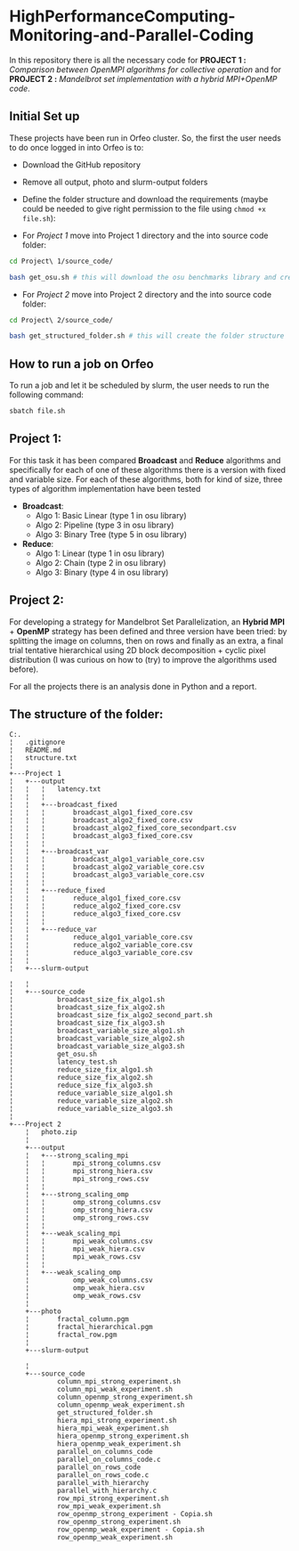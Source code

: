 # HighPerformanceComputing-Monitoring-and-Parallel-Coding


In this repository there is all the necessary code for **PROJECT 1 :** *Comparison between OpenMPI algorithms for collective operation* and for **PROJECT 2 :** *Mandelbrot set implementation with a hybrid MPI+OpenMP code*.

## Initial Set up
These projects have been run in Orfeo cluster. So, the first the user needs to do once logged in into Orfeo is to:
* Download the GitHub repository
* Remove all output, photo and slurm-output folders
* Define the folder structure and download the requirements (maybe could be needed to give right permission to the file using   ```chmod +x file.sh```):

* For *Project 1* move into Project 1 directory and the into source code folder:
```bash
cd Project\ 1/source_code/

bash get_osu.sh # this will download the osu benchmarks library and create the folder structure
```

* For *Project 2* move into Project 2 directory and the into source code folder:
```bash
cd Project\ 2/source_code/

bash get_structured_folder.sh # this will create the folder structure
```

## How to run a job on Orfeo

To run a job and let it be scheduled by slurm, the user needs to run the following command:
```bash
sbatch file.sh
```


## Project 1: 
For this task it has been compared **Broadcast** and **Reduce** algorithms and specifically for each of one of these algorithms there is a version with fixed and variable size. For each of these algorithms, both for kind of size, three types of algorithm implementation have been tested
- **Broadcast**: 
  - Algo 1: Basic Linear (type 1 in osu library)
  - Algo 2: Pipeline (type 3 in osu library)
  - Algo 3: Binary Tree (type 5 in osu library)
- **Reduce**:
  - Algo 1: Linear (type 1 in osu library)
  - Algo 2: Chain (type 2 in osu library)
  - Algo 3: Binary (type 4 in osu library)


## Project 2: 
For developing a strategy for Mandelbrot Set Parallelization, an **Hybrid MPI** + **OpenMP** strategy has been defined and three version have been tried: by splitting the image on columns, then on rows and finally as an extra, a final trial tentative hierarchical using 2D block decomposition + cyclic pixel distribution (I was curious on how to (try) to improve the algorithms used before).


For all the projects there is an analysis done in Python and a report.


## The structure of the folder:
```
C:.
¦   .gitignore
¦   README.md
¦   structure.txt
¦   
+---Project 1
¦   +---output
¦   ¦   ¦   latency.txt
¦   ¦   ¦   
¦   ¦   +---broadcast_fixed
¦   ¦   ¦       broadcast_algo1_fixed_core.csv
¦   ¦   ¦       broadcast_algo2_fixed_core.csv
¦   ¦   ¦       broadcast_algo2_fixed_core_secondpart.csv
¦   ¦   ¦       broadcast_algo3_fixed_core.csv
¦   ¦   ¦       
¦   ¦   +---broadcast_var
¦   ¦   ¦       broadcast_algo1_variable_core.csv
¦   ¦   ¦       broadcast_algo2_variable_core.csv
¦   ¦   ¦       broadcast_algo3_variable_core.csv
¦   ¦   ¦       
¦   ¦   +---reduce_fixed
¦   ¦   ¦       reduce_algo1_fixed_core.csv
¦   ¦   ¦       reduce_algo2_fixed_core.csv
¦   ¦   ¦       reduce_algo3_fixed_core.csv
¦   ¦   ¦       
¦   ¦   +---reduce_var
¦   ¦           reduce_algo1_variable_core.csv
¦   ¦           reduce_algo2_variable_core.csv
¦   ¦           reduce_algo3_variable_core.csv
¦   ¦           
¦   +---slurm-output

¦   ¦       
¦   +---source_code
¦           broadcast_size_fix_algo1.sh
¦           broadcast_size_fix_algo2.sh
¦           broadcast_size_fix_algo2_second_part.sh
¦           broadcast_size_fix_algo3.sh
¦           broadcast_variable_size_algo1.sh
¦           broadcast_variable_size_algo2.sh
¦           broadcast_variable_size_algo3.sh
¦           get_osu.sh
¦           latency_test.sh
¦           reduce_size_fix_algo1.sh
¦           reduce_size_fix_algo2.sh
¦           reduce_size_fix_algo3.sh
¦           reduce_variable_size_algo1.sh
¦           reduce_variable_size_algo2.sh
¦           reduce_variable_size_algo3.sh
¦           
+---Project 2
    ¦   photo.zip
    ¦   
    +---output
    ¦   +---strong_scaling_mpi
    ¦   ¦       mpi_strong_columns.csv
    ¦   ¦       mpi_strong_hiera.csv
    ¦   ¦       mpi_strong_rows.csv
    ¦   ¦       
    ¦   +---strong_scaling_omp
    ¦   ¦       omp_strong_columns.csv
    ¦   ¦       omp_strong_hiera.csv
    ¦   ¦       omp_strong_rows.csv
    ¦   ¦       
    ¦   +---weak_scaling_mpi
    ¦   ¦       mpi_weak_columns.csv
    ¦   ¦       mpi_weak_hiera.csv
    ¦   ¦       mpi_weak_rows.csv
    ¦   ¦       
    ¦   +---weak_scaling_omp
    ¦           omp_weak_columns.csv
    ¦           omp_weak_hiera.csv
    ¦           omp_weak_rows.csv
    ¦           
    +---photo
    ¦       fractal_column.pgm
    ¦       fractal_hierarchical.pgm
    ¦       fractal_row.pgm
    ¦       
    +---slurm-output

    ¦       
    +---source_code
            column_mpi_strong_experiment.sh
            column_mpi_weak_experiment.sh
            column_openmp_strong_experiment.sh
            column_openmp_weak_experiment.sh
            get_structured_folder.sh
            hiera_mpi_strong_experiment.sh
            hiera_mpi_weak_experiment.sh
            hiera_openmp_strong_experiment.sh
            hiera_openmp_weak_experiment.sh
            parallel_on_columns_code
            parallel_on_columns_code.c
            parallel_on_rows_code
            parallel_on_rows_code.c
            parallel_with_hierarchy
            parallel_with_hierarchy.c
            row_mpi_strong_experiment.sh
            row_mpi_weak_experiment.sh
            row_openmp_strong_experiment - Copia.sh
            row_openmp_strong_experiment.sh
            row_openmp_weak_experiment - Copia.sh
            row_openmp_weak_experiment.sh
            

```
